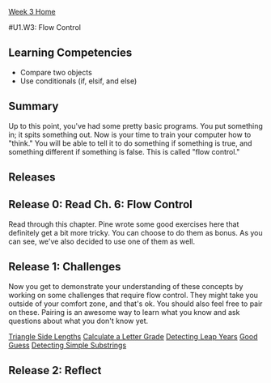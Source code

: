 [Week 3 Home](../)

#U1.W3: Flow Control

## Learning Competencies
- Compare two objects
- Use conditionals (if, elsif, and else)


## Summary
Up to this point, you've had some pretty basic programs. You put something in; it spits something out. Now is your time to train your computer how to "think." You will be able to tell it to do something if something is true, and something different if something is false. This is called "flow control."

## Releases

## Release 0: Read Ch. 6: Flow Control
Read through this chapter. Pine wrote some good exercises here that definitely get a bit more tricky. You can choose to do them as bonus. As you can see, we've also decided to use one of them as well.

## Release 1: Challenges
Now you get to demonstrate your understanding of these concepts by working on some challenges that require flow control. They might take you outside of your comfort zone, and that's ok. You should also feel free to pair on these. Pairing is an awesome way to learn what you know and ask questions about what you don't know yet.

[Triangle Side Lengths](7-triangle-side)
[Calculate a Letter Grade](8-calculate-grade)
[Detecting Leap Years](9-leap-years)
[Good Guess](10-good-guess)
[Detecting Simple Substrings](11-simple-substrings)

## Release 2: Reflect
